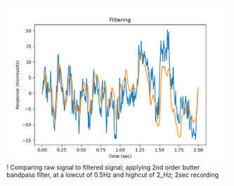 ![Filtering plot](filtering.png)!
Comparing raw signal to filtered signal; applying 2nd order butter bandpass filter,  at a lowcut of 0.5Hz and highcut of 2_Hz; 2sec recording